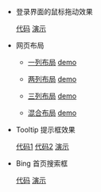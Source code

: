 - 登录界面的鼠标拖动效果

    [代码](https://github.com/noiron/learn-front-end/tree/master/mouse-drag-effect)  [演示](http://noiron.github.io/learn-front-end/mouse-drag-effect/)


- 网页布局

    - [一列布局](https://github.com/noiron/learn-front-end/tree/master/website-layout-css/one_column.html)   [demo](http://noiron.github.io/learn-front-end/website-layout-css/one_column.html)

    - [两列布局](https://github.com/noiron/learn-front-end/tree/master/website-layout-css/two_columns.html)   [demo](http://noiron.github.io/learn-front-end/website-layout-css/two_columns.html)

    - [三列布局](https://github.com/noiron/learn-front-end/tree/master/website-layout-css/three_columns.html)   [demo](http://noiron.github.io/learn-front-end/website-layout-css/three_columns.html)

    - [混合布局](https://github.com/noiron/learn-front-end/tree/master/website-layout-css/mix_layout.html)   [demo](http://noiron.github.io/learn-front-end/website-layout-css/mix_layout.html)

- Tooltip 提示框效果

    [代码1](https://github.com/noiron/learn-front-end/tree/master/tooltip-effect/demo.html)    [代码2](https://github.com/noiron/learn-front-end/tree/master/tooltip-effect/demo.html)    [演示](http://noiron.github.io/learn-front-end/tooltip-effect/demo2.html)

- Bing 首页搜索框

    [代码](https://github.com/noiron/learn-front-end/tree/master/searchbox/bing_search_box_demo.html)  [演示](http://noiron.github.io/learn-front-end/searchbox/bing_search_box_demo.html)